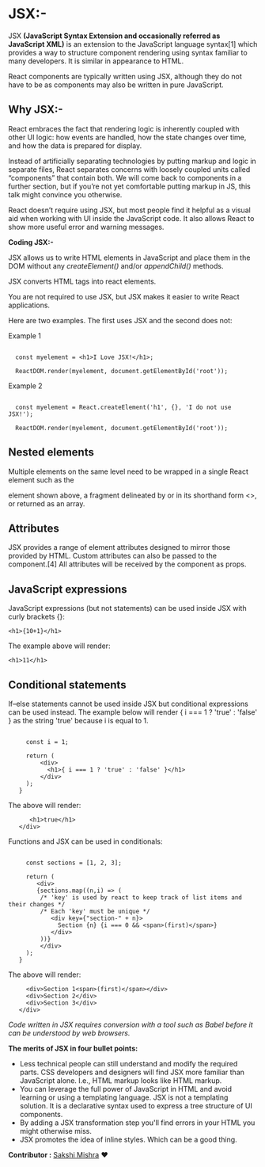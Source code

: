 # JSX:-

JSX **(JavaScript Syntax Extension and occasionally referred as JavaScript XML)** is an extension to the JavaScript language syntax[1] which provides a way to structure component rendering using syntax familiar to many developers. It is similar in appearance to HTML.

React components are typically written using JSX, although they do not have to be as components may also be written in pure JavaScript. 

## Why JSX:-

React embraces the fact that rendering logic is inherently coupled with other UI logic: how events are handled, how the state changes over time, and how the data is prepared for display.

Instead of artificially separating technologies by putting markup and logic in separate files, React separates concerns with loosely coupled units called “components” that contain both. We will come back to components in a further section, but if you’re not yet comfortable putting markup in JS, this talk might convince you otherwise.

React doesn’t require using JSX, but most people find it helpful as a visual aid when working with UI inside the JavaScript code. It also allows React to show more useful error and warning messages.

**Coding JSX:-**

JSX allows us to write HTML elements in JavaScript and place them in the DOM without any _createElement()_  and/or _appendChild()_ methods.

JSX converts HTML tags into react elements.

You are not required to use JSX, but JSX makes it easier to write React applications.

Here are two examples. The first uses JSX and the second does not:

Example 1
```**JSX:**

  const myelement = <h1>I Love JSX!</h1>;

  ReactDOM.render(myelement, document.getElementById('root'));
```

Example 2
```**Without JSX:**

  const myelement = React.createElement('h1', {}, 'I do not use JSX!');

  ReactDOM.render(myelement, document.getElementById('root'));
```

## Nested elements

Multiple elements on the same level need to be wrapped in a single React element such as the <div> element shown above, a fragment delineated by <Fragment> or in its shorthand form <>, or returned as an array.

## Attributes

JSX provides a range of element attributes designed to mirror those provided by HTML. Custom attributes can also be passed to the component.[4] All attributes will be received by the component as props.

## JavaScript expressions

JavaScript expressions (but not statements) can be used inside JSX with curly brackets {}:

```<h1>{10+1}</h1>```

The example above will render:

```<h1>11</h1>```

## Conditional statements

If–else statements cannot be used inside JSX but conditional expressions can be used instead. The example below will render { i === 1 ? 'true' : 'false' } as the string 'true' because i is equal to 1.

```const App = () => {

     const i = 1;

     return (
         <div>
           <h1>{ i === 1 ? 'true' : 'false' }</h1>
         </div>
     );
   }
```

The above will render:

```<div>
      <h1>true</h1>
   </div>
```

Functions and JSX can be used in conditionals:

```const App = () => {

     const sections = [1, 2, 3];

     return (
        <div>
        {sections.map((n,i) => (
         /* 'key' is used by react to keep track of list items and their changes */
         /* Each 'key' must be unique */
            <div key={"section-" + n}>
              Section {n} {i === 0 && <span>(first)</span>}
            </div>
         ))}
         </div>
     );
   }
```
The above will render:

```<div>
     <div>Section 1<span>(first)</span></div>
     <div>Section 2</div>
     <div>Section 3</div>
   </div>
```

*Code written in JSX requires conversion with a tool such as Babel before it can be understood by web browsers.*

**The merits of JSX in four bullet points:**

- Less technical people can still understand and modify the required parts. CSS developers and designers will find JSX more familiar than JavaScript alone. I.e., HTML markup looks like HTML markup.
- You can leverage the full power of JavaScript in HTML and avoid learning or using a templating language. JSX is not a templating solution. It is a declarative syntax used to express a tree structure of UI components.
- By adding a JSX transformation step you'll find errors in your HTML you might otherwise miss.
- JSX promotes the idea of inline styles. Which can be a good thing.

 __Contributor :__ [Sakshi Mishra](https://github.com/SakshiMishra1) :heart: 
 
